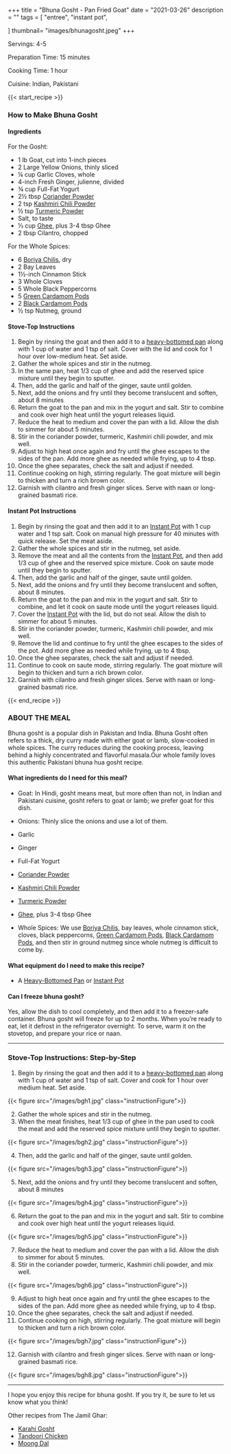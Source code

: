 +++
title = "Bhuna Gosht - Pan Fried Goat"
date = "2021-03-26"
description = ""
tags = [
    "entree",
    "instant pot",
 
]
thumbnail= "images/bhunagosht.jpeg"
+++

Servings: 4-5 <!--more-->

Preparation Time: 15 minutes

Cooking Time: 1 hour 

Cuisine: Indian, Pakistani 

{{< start_recipe >}}

### How to Make Bhuna Gosht 

#### Ingredients  

For the Gosht: 

* 1 lb Goat, cut into 1-inch pieces  
* 2 Large Yellow Onions, thinly sliced
* ¼ cup Garlic Cloves, whole
* 4-inch Fresh Ginger, julienne, divided 
* ¾ cup Full-Fat Yogurt 
* 2½ tbsp [Coriander Powder](https://amzn.to/3tppHMD) 
* 2 tsp [Kashmiri Chili Powder](https://amzn.to/3jP2lMC)
* ½ tsp [Turmeric Powder](https://amzn.to/3cDPN7U)
* Salt, to taste
* ⅓ cup [Ghee](https://amzn.to/2ZkJkrW), plus 3-4 tbsp Ghee 
* 2 tbsp Cilantro, chopped

For the Whole Spices:

* 6 [Boriya Chilis](https://amzn.to/2O4Zynb), dry 
* 2 Bay Leaves
* 1½-inch Cinnamon Stick
* 3 Whole Cloves
* 5 Whole Black Peppercorns
* 5 [Green Cardamom Pods](https://amzn.to/2Q95DQ9)
* 2 [Black Cardamom Pods](https://amzn.to/3vvGj77)
* ½ tsp Nutmeg, ground

#### Stove-Top Instructions 

1. Begin by rinsing the goat and then add it to a [heavy-bottomed pan](https://amzn.to/3nWv06r) along with 1 cup of water and 1 tsp of salt. Cover with the lid and cook for 1 hour over low-medium heat. Set aside. 
2. Gather the whole spices and stir in the nutmeg.
3. In the same pan, heat 1/3 cup of ghee and add the reserved spice mixture until they begin to sputter.
4. Then, add the garlic and half of the ginger, saute until golden.
5. Next, add the onions and fry until they become translucent and soften, about 8 minutes 
6. Return the goat to the pan and mix in the yogurt and salt. Stir to combine and cook over high heat until the yogurt releases liquid.
7. Reduce the heat to medium and cover the pan with a lid. Allow the dish to simmer for about 5 minutes.
8. Stir in the coriander powder, turmeric, Kashmiri chili powder, and mix well.
9. Adjust to high heat once again and fry until the ghee escapes to the sides of the pan. Add more ghee as needed while frying, up to 4 tbsp.
10. Once the ghee separates, check the salt and adjust if needed.
11. Continue cooking on high, stirring regularly. The goat mixture will begin to thicken and turn a rich brown color.
12. Garnish with cilantro and fresh ginger slices. Serve with naan or long-grained basmati rice. 

#### Instant Pot Instructions  

1. Begin by rinsing the goat and then add it to an [Instant Pot](https://amzn.to/3qfNYCZ) with 1 cup water and 1 tsp salt. Cook on manual high pressure for 40 minutes with quick release. Set the meat aside. 
2. Gather the whole spices and stir in the nutmeg, set aside.
3. Remove the meat and all the contents from the [Instant Pot](https://amzn.to/3qfNYCZ), and then add 1/3 cup of ghee and the reserved spice mixture. Cook on saute mode until they begin to sputter. 
4. Then, add the garlic and half of the ginger, saute until golden.
5. Next, add the onions and fry until they become translucent and soften, about 8 minutes. 
6. Return the goat to the pan and mix in the yogurt and salt. Stir to combine, and let it cook on saute mode until the yogurt releases liquid.
7. Cover the [Instant Pot](https://amzn.to/3qfNYCZ) with the lid, but do not seal. Allow the dish to simmer for about 5 minutes.
8. Stir in the coriander powder, turmeric, Kashmiri chili powder, and mix well.
9. Remove the lid and continue to fry until the ghee escapes to the sides of the pot. Add more ghee as needed while frying, up to 4 tbsp.
10. Once the ghee separates, check the salt and adjust if needed.
11. Continue to cook on saute mode, stirring regularly. The goat mixture will begin to thicken and turn a rich brown color.
12. Garnish with cilantro and fresh ginger slices. Serve with naan or long-grained basmati rice. 

{{< end_recipe >}}

### ABOUT THE MEAL 

Bhuna gosht is a popular dish in Pakistan and India. Bhuna Gosht often refers to a thick, dry curry made with either goat or lamb, slow-cooked in whole spices. The curry reduces during the cooking process, leaving behind a highly concentrated and flavorful masala.Our whole family loves this authentic Pakistani bhuna hua gosht recipe. 

#### What ingredients do I need for this meal?

* Goat: In Hindi, gosht means meat, but more often than not, in Indian and Pakistani cuisine, gosht refers to goat or lamb; we prefer goat for this dish. 

* Onions: Thinly slice the onions and use a lot of them. 

* Garlic 

* Ginger 

* Full-Fat Yogurt 

* [Coriander Powder](https://amzn.to/3tppHMD) 

* [Kashmiri Chili Powder](https://amzn.to/3jP2lMC)

* [Turmeric Powder](https://amzn.to/3cDPN7U)

* [Ghee](https://amzn.to/2ZkJkrW), plus 3-4 tbsp Ghee 

* Whole Spices: We use [Boriya Chilis](https://amzn.to/2O4Zynb), bay leaves, whole cinnamon stick, cloves, black peppercorns, [Green Cardamom Pods](https://amzn.to/2Q95DQ9), [Black Cardamom Pods](https://amzn.to/3vvGj77), and then stir in ground nutmeg since whole nutmeg is difficult to come by. 

#### What equipment do I need to make this recipe?

* A [Heavy-Bottomed Pan](https://amzn.to/3nWv06r) or [Instant Pot](https://amzn.to/3vv0Usv)

#### Can I freeze bhuna gosht?

Yes, allow the dish to cool completely, and then add it to a freezer-safe container. Bhuna gosht will freeze for up to 2 months. When you’re ready to eat, let it defrost in the refrigerator overnight. To serve, warm it on the stovetop, and prepare your rice or naan. 

---- 

### Stove-Top Instructions: Step-by-Step 

1. Begin by rinsing the goat and then add it to a [heavy-bottomed pan](https://amzn.to/3nWv06r) along with 1 cup of water and 1 tsp of salt. Cover and cook for 1 hour over medium heat. Set aside. 

{{< figure src="/images/bgh1.jpg" class="instructionFigure">}}

2. Gather the whole spices and stir in the nutmeg.
3. When the meat finishes, heat 1/3 cup of ghee in the pan used to cook the meat and add the reserved spice mixture until they begin to sputter.

{{< figure src="/images/bgh2.jpg" class="instructionFigure">}}

4. Then, add the garlic and half of the ginger, saute until golden.

{{< figure src="/images/bgh3.jpg" class="instructionFigure">}}

5. Next, add the onions and fry until they become translucent and soften, about 8 minutes 

{{< figure src="/images/bgh4.jpg" class="instructionFigure">}}

6. Return the goat to the pan and mix in the yogurt and salt. Stir to combine and cook over high heat until the yogurt releases liquid.

{{< figure src="/images/bgh5.jpg" class="instructionFigure">}}

7. Reduce the heat to medium and cover the pan with a lid. Allow the dish to simmer for about 5 minutes.
8. Stir in the coriander powder, turmeric, Kashmiri chili powder, and mix well.

{{< figure src="/images/bgh6.jpg" class="instructionFigure">}}

9. Adjust to high heat once again and fry until the ghee escapes to the sides of the pan. Add more ghee as needed while frying, up to 4 tbsp.
10. Once the ghee separates, check the salt and adjust if needed.
11. Continue cooking on high, stirring regularly. The goat mixture will begin to thicken and turn a rich brown color.

{{< figure src="/images/bgh7.jpg" class="instructionFigure">}}

12. Garnish with cilantro and fresh ginger slices. Serve with naan or long-grained basmati rice. 

{{< figure src="/images/bgh8.jpg" class="instructionFigure">}}

---- 

I hope you enjoy this recipe for bhuna gosht. If you try it, be sure to let us know what you think!

Other recipes from The Jamil Ghar:

* [Karahi Gosht](https://www.jamilghar.com/recipe/gosht-karahi/)
* [Tandoori Chicken](https://www.jamilghar.com/recipe/tandoori-chicken/)
* [Moong Dal](https://www.jamilghar.com/recipe/moong-dal/)

